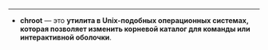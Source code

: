 
___
- **chroot** — это **утилита в Unix-подобных операционных системах, которая позволяет изменить корневой каталог для команды или интерактивной оболочки**.